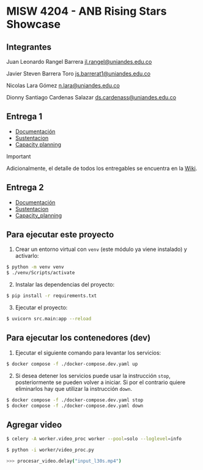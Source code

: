 # MISW 4204 - ANB Rising Stars Showcase

## Integrantes

Juan Leonardo Rangel Barrera
jl.rangel@uniandes.edu.co

Javier Steven Barrera Toro
js.barrerat1@uniandes.edu.co

Nicolas Lara Gómez
n.lara@uniandes.edu.co

Dionny Santiago Cardenas Salazar
ds.cardenass@uniandes.edu.co

## Entrega 1

- [Documentación](./docs/Entrega_1)
- [Sustentacion](./sustentacion/Entrega_1)
- [Capacity planning](./capacity-planning/plan_de_pruebas.md)

>[!important]
> Adicionalmente, el detalle de todos los entregables se encuentra en la [Wiki](https://github.com/MISW4204-G14-20252/ANB-rising-stars-showcase/wiki).

## Entrega 2 
- [Documentación](https://github.com/MISW4204-G14-20252/ANB-rising-stars-showcase/blob/main/docs/Entrega_2.md)
- [Sustentacion](https://github.com/MISW4204-G14-20252/ANB-rising-stars-showcase/blob/main/sustentacion/Entrega_2.md)
- [Capacity_planning](https://github.com/MISW4204-G14-20252/ANB-rising-stars-showcase/blob/main/capacity-planning/pruebas_de_carga_entrega2.md)

## Para ejecutar este proyecto

1. Crear un entorno virtual con `venv` (este módulo ya viene instalado) y activarlo:

```bash
$ python -m venv venv
$ ./venv/Scripts/activate
``` 

2. Instalar las dependencias del proyecto:

```bash
$ pip install -r requirements.txt
```

3. Ejecutar el proyecto:

```bash
$ uvicorn src.main:app --reload
```

## Para ejecutar los contenedores (dev)

1. Ejecutar el siguiente comando para levantar los servicios:

```bash
$ docker compose -f ./docker-compose.dev.yaml up
```

2. Si desea detener los servicios puede usar la instrucción `stop`, posteriormente se pueden volver a iniciar. Si por el contrario quiere eliminarlos hay que utilizar la instrucción `down`.

```bash
$ docker compose -f ./docker-compose.dev.yaml stop
$ docker compose -f ./docker-compose.dev.yaml down
```

## Agregar video

```bash
$ celery -A worker.video_proc worker --pool=solo --loglevel=info
```

```bash
$ python -i worker/video_proc.py

>>> procesar_video.delay("input_l30s.mp4")

```



